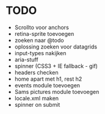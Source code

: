 # TODO

* Scrollto voor anchors
* retina-sprite toevoegen
* zoeken naar @todo
* oplossing zoeken voor datagrids
* input-types nakijken
* aria-stuff
* spinner (CSS3 + IE fallback - gif)
* headers checken
* home apart met h1, rest h2
* events module toevoegen
* Sams pictures module toevoegen
* locale.xml maken
* spinner on submit